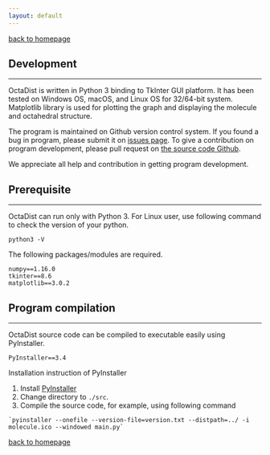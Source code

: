 ```yaml
---
layout: default
---
```

[back to homepage](./)

## Development
***
OctaDist is written in Python 3 binding to TkInter GUI platform. 
It has been tested on Windows OS, macOS, and Linux OS for 32/64-bit system. 
Matplotlib library is used for plotting the graph and displaying the molecule and octahedral structure. <br/>

The program is maintained on Github version control system. If you found a bug in program, please submit it on [issues page](https://github.com/OctaDist/OctaDist/issues). 
To give a contribution on program development, please pull request on [the source code Github](https://github.com/OctaDist/OctaDist). <br/>

We appreciate all help and contribution in getting program development.

## Prerequisite
***
OctaDist can run only with Python 3. For Linux user, use following command to check the version of your python.
```
python3 -V
```
The following packages/modules are required.
```
numpy==1.16.0
tkinter==8.6
matplotlib==3.0.2
```

## Program compilation
***
OctaDist source code can be compiled to executable easily using PyInstaller.
```
PyInstaller==3.4
```
Installation instruction of PyInstaller
1. Install [PyInstaller](https://www.pyinstaller.org/)
2. Change directory to `./src`.
3. Compile the source code, for example, using following command
```
`pyinstaller --onefile --version-file=version.txt --distpath=../ -i molecule.ico --windowed main.py`
```

[back to homepage](./)
